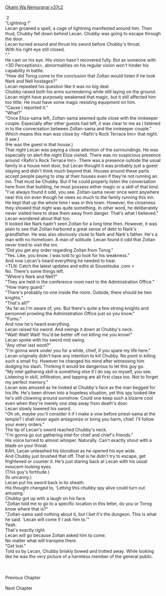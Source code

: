[Okami Wa Nemuranai v37c2](https://www.sousetsuka.com/2021/02/okami-wa-nemuranai-372.html)
<br/><br/>
 2<br/>
"Lightning <Gwyntar>!"<br/>
Lecan groaned a spell, a cage of lightning manifested around him. Then thud, Chubby fell down behind Lecan. Chubby was going to escape through the door.<br/>
Lecan turned around and thrust his sword before Chubby's throat.<br/>
With his right eye still closed.<br/>
"<Recovery>."<br/>
He cast <Recovery> on his eye. His vision hasn't recovered fully. But as someone with <3D Perceptions>, abnormalities on his regular vision won't hinder his capability in battle.<br/>
"How did Torog come to the conclusion that Zoltan would listen if he took Nark and Nell hostages?"<br/>
Lecan repeated his question like it was no big deal.<br/>
Chubby raised both his arms surrendering while still laying on the ground. Lecan might have purposely weakened that magic, but it still affected him too little. He must have some magic resisting equipment on him. <br/>
"Cause I reported it."<br/>
"What?"<br/>
"Once Eliza-sama left, Zoltan-sama seemed quite close with the innkeeper couple. Especially after other guests had left, it was clear to me as I listened in to the conversation between Zoltan-sama and the innkeeper couple."<br/>
Which means this man was close by <Rafin's Rock Terrace Inn> that night.<br/>
(I see.)<br/>
(He was the guest in that house.)<br/>
That night Lecan was paying a close attention of the surroundings. He was especially on alert the night Eliza visited. There was no suspicious presence around <Rafin's Rock Terrace Inn>. There was a presence outside the usual family in a house next door, but Lecan thought it was probably just a guest staying and didn't think much beyond that. Houses around these parts accept people paying to stay at their houses even if they're not running an inn. That must be Chubby. But if he could properly listen the conversation here from that building, he must possess either <Farhear> magic or a skill of that kind.<br/>
"I've always found it odd, you see. Zoltan-sama never once went anywhere near this inn even though he owes so much to the family running this inn. He kept that up the whole time I was in this town. However, the closeness they showed that night was quite something. In other word, he deliberately never visited here to draw them away from danger. That's what I believed."<br/>
Lecan wondered about that too.<br/>
It looked like Nark hadn't seen Zoltan for a long time then. However, it was plain to see that Zoltan harbored a great sense of debt to Nark's grandfather. He was also obviously close to Nark and Nark's father. He's a man with no hometown. A man of solitude. Lecan found it odd that Zoltan never tried to visit the inn.<br/>
"Did you get any order regarding Zoltan from Torog."<br/>
"Yes. Like, you know. I was told to go look for his weakness."<br/>
And now Lecan's heard everything he needed to hear.<br/>
<TLN: Catch the latest updates and edits at Sousetsuka .com ><br/>
No. There's some things left.<br/>
"Where's Nark and Nell?"<br/>
"They are held in the conference room next to the Administration Office."<br/>
"How many guard."<br/>
"There's probably no one inside the room. Outside, there should be two knights."<br/>
"That's all?"<br/>
"As far as I'm aware of, yes. But there's quite a few strong knights and personnel prowling the Administration Office just so you know."<br/>
"Fumu."<br/>
And now he's heard everything.<br/>
Lecan raised his sword. And swings it down at Chubby's neck.<br/>
"Wait! Wait! Wait! You'd be better off not killing me you know!"<br/>
Lecan spoke with his sword mid swing.<br/>
"Any other last word?"<br/>
"I'm gonna work under you for a while, chief, if you spare my life here."<br/>
Lecan originally didn't have any intention to kill Chubby. No point in killing such a small fry. However he changed his mind after witnessing him dodging his slash. Thinking it would be dangerous to let this guy go.<br/>
"My intel gathering skill is something else if I do say so myself, you see. Listening in skill, infiltration, and tapping are all first class too. Not to forget my perfect memory."<br/>
Lecan was amused as he looked at Chubby's face as the man begged for his life. He's been driven into a hopeless situation, yet this spy looked like he's still clowning around somehow. Could one keep such a bizarre cool even when they're merely one step away from death's door.<br/>
Lecan slowly lowered his sword.<br/>
"Oh oh, maybe you'll consider it if I make a vow before priest-sama at the temple? I shall never again antagonize or bring you harm, chief. I'll follow your every orders."<br/>
The tip of Lecan's sword reached Chubby's neck.<br/>
"I'm gonna go out gathering intel for chief and chief's friends."<br/>
His voice turned to almost whisper. Naturally. Can't exactly shout with a blade on your throat.<br/>
KAH, Lecan unleashed his bloodlust as he opened his eye wide.<br/>
And Chubby just brushed that off. That is he didn't try to escape, get frightened or counter it. He's just staring back at Lecan with his usual innocent-looking eyes.<br/>
(This guy's fortitude.)<br/>
(Is uncanny.)<br/>
Lecan put his sword back in its sheath.<br/>
His thought changed to, 'Letting this chubby spy alive could turn out amusing.'<br/>
Chubby got up with a laugh on his face.<br/>
"Zoltan told me to go to a specific location in this letter, do you or Torog know where that is?"<br/>
"Zoltan-sama said nothing about it, but I bet it's the dungeon. This is what he said. 'Lecan will come if I ask him to.'"<br/>
Yeah.<br/>
That's exactly right.<br/>
Lecan will go because Zoltan asked him to come.<br/>
No matter what will transpire there.<br/>
"Get lost."<br/>
Told so by Lecan, Chubby briskly bowed and trotted away. While looking like he was the very picture of a harmless member of the general public.<br/>
 <br/>
 <br/>
 <br/>
Previous Chapter<br/>
 <br/>
Next Chapter<br/>
